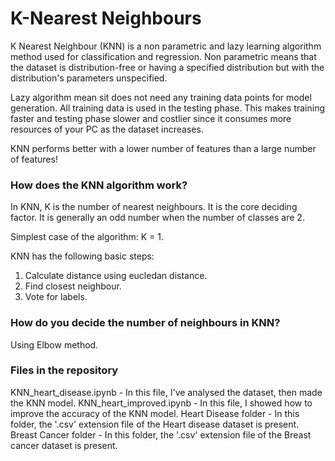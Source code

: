 # K-Nearest Neighbours
K Nearest Neighbour (KNN) is a non parametric and lazy learning algorithm method used for classification and regression. Non parametric means that the dataset is distribution-free or having a specified distribution but with the distribution's parameters unspecified.

Lazy algorithm mean sit does not need any training data points for model generation. All training data is used in the testing phase. This makes training faster and testing phase slower and costlier since it consumes more resources of your PC as the dataset increases.

KNN performs better with a lower number of features than a large number of features!

### How does the KNN algorithm work?
In KNN, K is the number of nearest neighbours. It is the core deciding factor. It is generally an odd number when the number of classes are 2. 

Simplest case of the algorithm: K = 1.

KNN has the following basic steps:
1. Calculate distance using eucledan distance.
2. Find closest neighbour.
3. Vote for labels.

### How do you decide the number of neighbours in KNN?
Using  Elbow method.

### Files in the repository
KNN_heart_disease.ipynb - In this file, I've analysed the dataset, then made the KNN model.
KNN_heart_improved.ipynb - In this file, I showed how to improve the accuracy of the KNN model.
Heart Disease folder - In this folder, the '.csv' extension file of the Heart disease dataset is present.
Breast Cancer folder - In this folder, the '.csv' extension file of the Breast cancer dataset is present.
